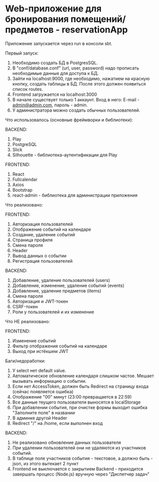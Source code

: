 # Web-приложение для бронирования помещений/предметов - reservationApp

Приложение запускается через run в консоли sbt.

Первый запуск:
1) Необходимо создать БД в PostgresSQL.
2) В "conf/database.conf" (url, user, password) надо прописать необходимые данные для доступа к БД.
3) Зайти на localhost:9000, где необходимо, нажатием на красную кнопку, создать таблицы в БД. После этого должен появиться список routes.
4) Frontend загружается на localhost:3000
5) В начале существует только 1 аккаунт. Вход в него: E-mail - admin@admin.com, пароль - admin.
6) У администратора можно создать обычных пользователей.


Что использовалось (основные фреймворки и библиотеки):

BACKEND:
1) Play
2) PostgreSQL
3) Slick
4) Silhouette - библиотека-аутентификации для Play

FRONTEND:
1) React
2) Fullcalendar
3) Axios
4) Bootstrap
5) react-admin - библиотека для администрации приложения



Что реализовано:

FRONTEND:
1) Авторизация пользователей
2) Отображение событий на календаре
3) Создание, удаление событий
4) Страница профиля
5) Смена пароля
6) Header
7) Вывод данных о событии
8) Регистрация пользователей


BACKEND:
1) Добавление, удаление пользователей (users)
2) Добавление, изменение, удаление событий (events)
3) Добавление, удаление предметов (items)
4) Смена пароля
5) Авторизация и JWT-токен
6) CSRF-токен
7) Роли у пользователей и их изменение



Что НЕ реализовано:

FRONTEND:
1) Изменение событий 
2) Фильтр отображения событий на календаре
3) Выход при истёкшем JWT

Баги/недоработки:
1) У select нет default value.
2) Автоматическое обновление календаря слишком частое. Мешает вызывать информацию о событии.
3) Если нет AccessToken, должен быть Redirect на страницу входа (сейчас появляется ошибка) 
4) Отображение "00" минут (23:00 превращается в 22:59)
5) Все данные теущего пользователя выносятся в localStorage
6) При добавлении события, при очистке формы выходит ошибка "Заполните поле" в названии
7) В админке другой Header
8) Redirect "/" на /home, если выполнен вход

BACKEND:
1) Не реализовано обновление данных пользователя
2) При удалении пользователей они не удаляются из участников событий.
3) В таблице поле участников события - текстовое, а должно быть - json, из этого вытекает 2 пункт
4) Frontend не выключается с закрытием Backend - приходится завершать процесс (Node.js) вручную через "Диспетчер задач"
